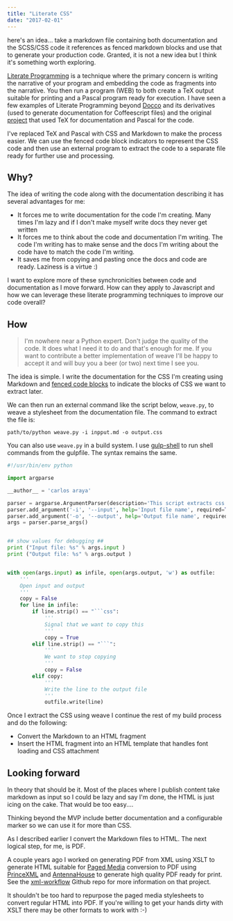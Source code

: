 ```yaml
---
title: "Literate CSS"
date: "2017-02-01"
---
```


here's an idea... take a markdown file containing both documentation and the SCSS/CSS code it references as fenced markdown blocks and use that to generate your production code. Granted, it is not a new idea but I think it's something worth exploring.

[Literate Programming](http://www.literateprogramming.com/) is a technique where the primary concern is writing the narrative of your program and embedding the code as fragments into the narrative. You then run a program (WEB) to both create a TeX output suitable for printing and a Pascal program ready for execution. I have seen a few examples of Literate Programming beyond [Docco](https://jashkenas.github.io/docco/) and its derivatives (used to generate documentation for Coffeescript files) and the original [project](http://www.literateprogramming.com/knuthweb.pdf) that used TeX for documentation and Pascal for the code.

I've replaced TeX and Pascal with CSS and Markdown to make the process easier. We can use the fenced code block indicators to represent the CSS code and then use an external program to extract the code to a separate file ready for further use and processing.

## Why?

The idea of writing the code along with the documentation describing it has several advantages for me:

- It forces me to write documentation for the code I'm creating. Many times I'm lazy and if I don't make myself write docs they never get written
- It forces me to think about the code and documentation I'm writing. The code I'm writing has to make sense and the docs I'm writing about the code have to match the code I'm writing.
- It saves me from copying and pasting once the docs and code are ready. Laziness is a virtue :)

I want to explore more of these synchronicities between code and documentation as I move forward. How can they apply to Javascript and how we can leverage these literate programming techniques to improve our code overall?

## How

> I'm nowhere near a Python expert. Don't judge the quality of the code. It does what I need it to do and that's enough for me. If you want to contribute a better implementation of weave I'll be happy to accept it and will buy you a beer (or two) next time I see you.

The idea is simple. I write the documentation for the CSS I'm creating using Markdown and [fenced code blocks](https://help.github.com/articles/creating-and-highlighting-code-blocks/) to indicate the blocks of CSS we want to extract later.

We can then run an external command like the script below, `weave.py`, to weave a stylesheet from the documentation file. The command to extract the file is:

```text
path/to/python weave.py -i inpput.md -o output.css
```

You can also use `weave.py` in a build system. I use [gulp-shell](https://www.npmjs.com/package/gulp-shell) to run shell commands from the gulpfile. The syntax remains the same.

```python
#!/usr/bin/env python

import argparse

__author__ = 'carlos araya'

parser = argparse.ArgumentParser(description='This script extracts css from a markdown file')
parser.add_argument('-i', '--input', help='Input file name', required=True)
parser.add_argument('-o', '--output', help='Output file name', required=True)
args = parser.parse_args()


## show values for debugging ##
print ("Input file: %s" % args.input )
print ("Output file: %s" % args.output )


with open(args.input) as infile, open(args.output, 'w') as outfile:
    '''
    Open input and output
    '''
    copy = False
    for line in infile:
        if line.strip() == "```css":
            '''
            Signal that we want to copy this
            '''
            copy = True
        elif line.strip() == "```":
            '''
            We want to stop copying
            '''
            copy = False
        elif copy:
            '''
            Write the line to the output file
            '''
            outfile.write(line)
```

Once I extract the CSS using weave I continue the rest of my build process and do the following:

- Convert the Markdown to an HTML fragment
- Insert the HTML fragment into an HTML template that handles font loading and CSS attachment

## Looking forward

In theory that should be it. Most of the places where I publish content take markdown as input so I could be lazy and say I'm done, the HTML is just icing on the cake. That would be too easy....

Thinking beyond the MVP include better documentation and a configurable marker so we can use it for more than CSS.

As I described earlier I convert the Markdown files to HTML. The next logical step, for me, is PDF.

A couple years ago I worked on generating PDF from XML using XSLT to generate HTML suitable for [Paged Media](https://www.w3.org/TR/css3-page/) conversion to PDF using [PrinceXML](http://www.princexml.com/) and [AntennaHouse](https://www.antennahouse.com/antenna1/) to generate high quality PDF ready for print. See the [xml-workflow](https://github.com/caraya/xml-workflow) Github repo for more information on that project.

It shouldn't be too hard to repurpose the paged media stylesheets to convert regular HTML into PDF. If you're willing to get your hands dirty with XSLT there may be other formats to work with :-)
